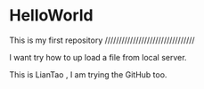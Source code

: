 # HelloWorld
This is my first repository
////////////////////////////////

I want try how to up load a file from local server.

This is LianTao , I am trying the GitHub too.

